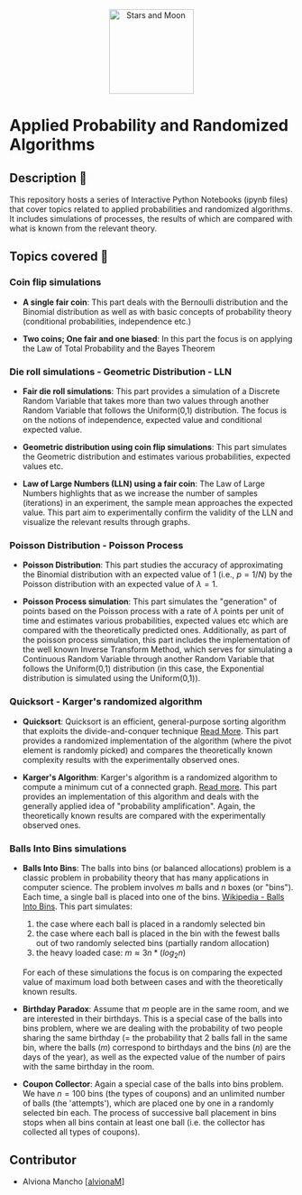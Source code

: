 <div id="header" align="center">
    <img alt="Stars and Moon" src="https://media.giphy.com/media/v1.Y2lkPTc5MGI3NjExMjJ3NHR6aTV0MG52MXIzMW54M3dmZGl5NDAwaWZubjZvb3Rxa2djMSZlcD12MV9pbnRlcm5hbF9naWZfYnlfaWQmY3Q9cw/c03rO2ssTRxVneP3Yg/giphy.gif" height="150"">
</div>

# Applied Probability and Randomized Algorithms
## Description 📌
This repository hosts a series of Interactive Python Notebooks (ipynb files) that cover topics related to applied probabilities and randomized algorithms. It includes simulations of processes, the results of which are compared with what is known from the relevant theory.

## Topics covered 🔎
### Coin flip simulations
- **A single fair coin**: This part deals with the Bernoulli distribution and the Binomial distribution as well as with basic concepts of probability theory (conditional probabilities, independence etc.)

- **Two coins; One fair and one biased**: In this part the focus is on applying the Law of Total Probability and the Bayes Theorem
  
### Die roll simulations - Geometric Distribution - LLN
- **Fair die roll simulations**: This part provides a simulation of a Discrete Random Variable that takes more than two values through another Random Variable that follows the Uniform(0,1) distribution. The focus is on the notions of independence, expected value and conditional expected value.
  
- **Geometric distribution using coin flip simulations**: This part simulates the Geometric distribution and estimates various probabilities, expected values etc.
  
- **Law of Large Numbers (LLN) using a fair coin**: The Law of Large Numbers highlights that as we increase the number of samples (iterations) in an experiment, the sample mean approaches the expected value. This part aim to experimentally confirm the validity of the LLN and visualize the relevant results through graphs.
  
### Poisson Distribution - Poisson Process
- **Poisson Distribution**: This part studies the accuracy of approximating the Binomial distribution with an expected value of 1 (i.e., $p = 1/N$) by the Poisson distribution with an expected value of $\lambda = 1$.
  
- **Poisson Process simulation**: This part simulates the "generation" of points based on the Poisson process with a rate of $λ$ points per unit of time and estimates various probabilities, expected values etc which are compared with the theoretically predicted ones. Additionally, as part of the poisson process simulation, this part includes the implementation of the well known Inverse Transform Method, which serves for simulating a Continuous Random Variable through another Random Variable that follows the Uniform(0,1) distribution (in this case, the Exponential distribution is simulated using the Uniform(0,1)).

### Quicksort - Karger's randomized algorithm
- **Quicksort**: Quicksort is an efficient, general-purpose sorting algorithm that exploits the divide-and-conquer technique [Read More](https://en.wikipedia.org/wiki/Quicksort). This part provides a randomized implementation of the algorithm (where the pivot element is randomly picked) and compares the theoretically known complexity results with the experimentally observed ones.
  
- **Karger's Algorithm**: Karger's algorithm is a randomized algorithm to compute a minimum cut of a connected graph. [Read more](https://en.wikipedia.org/wiki/Karger%27s_algorithm). This part provides an implementation of this algorithm and deals with the generally applied idea of "probability amplification". Again, the theoretically known results are compared with the experimentally observed ones.

### Balls Into Bins simulations
- **Balls Into Bins**: The balls into bins (or balanced allocations) problem is a classic problem in probability theory that has many applications in computer science. The problem involves $m$ balls and $n$ boxes (or "bins"). Each time, a single ball is placed into one of the bins. [Wikipedia - Balls Into Bins](https://en.wikipedia.org/wiki/Balls_into_bins_problem). This part simulates:
   1. the case where each ball is placed in a randomly selected bin
   2. the case where each ball is placed in the bin with the fewest balls out of two randomly selected bins (partially random allocation)
   3. the heavy loaded case: $m\approx3n*(log_2n)$
      
  For each of these simulations the focus is on comparing the expected value of maximum load both between cases and with the theoretically known results.
  
- **Birthday Paradox**: Assume that $m$ people are in the same room, and we are interested in their birthdays. This is a special case of the balls into bins problem, where we are dealing with the probability of two people sharing the same birthday (= the probability that 2 balls fall in the same bin, where the balls $(m)$ correspond to birthdays and the bins $(n)$ are the days of the year), as well as the expected value of the number of pairs with the same birthday in the room.

- **Coupon Collector**: Again a special case of the balls into bins problem. We have $n=100$ bins (the types of coupons) and an unlimited number of balls (the 'attempts'), which are placed one by one in a randomly selected bin each. The process of successive ball placement in bins stops when all bins contain at least one ball (i.e. the collector has collected all types of coupons).

## Contributor
- Alviona Mancho [<a href="https://github.com/alvionaM">alvionaM</a>]

